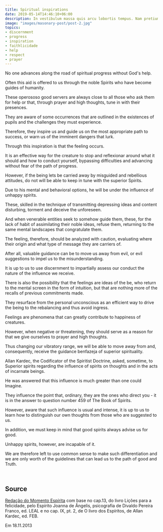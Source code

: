 ```yaml
---
title: Spiritual inspirations
date: 2019-05-14T14:46:10+06:00
description: In vestibulum massa quis arcu lobortis tempus. Nam pretium arcu in odio vulputate luctus.
image: "images/masonary-post/post-2.jpg"
topics: 
- discernment
- progress
- inspiration
- faithlicidade
- help
- respect
- prayer
---
```


No one advances along the road of spiritual progress without God's help.

Often this aid is offered to us through the noble Spirits
who have become guides of humanity.

These operososo good servers are always close to all those who
ask them for help or that, through prayer and high thoughts,
tune in with their presences.

They are aware of some occurrences that are outlined in the existences of
pupils and the challenges they must experience.

Therefore, they inspire us and guide us on the most appropriate path to success,
or warn us of the imminent dangers that lurk.

Through this inspiration is that the feeling occurs.

It is an effective way for the creature to stop and reflexionar around what it should
and how to conduct yourself, bypassing difficulties and advancing without
fear of the path of progress.

However, if the being lets be carried away by misguided and rebellious attitudes, do not
will be able to keep in tune with the superior Spirits.

Due to his mental and behavioral options, he will be under the
influence of unhappy spirits.

These, skilled in the technique of transmitting depressing ideas and content
disturbing, torment and deceive the unforeseen.

And when venerable entities seek to somehow guide them, these,
for the lack of habit of assimilating their noble ideas, refuse them, returning
to the same mental landscapes that congratulate them.

The feeling, therefore, should be analyzed with caution, evaluating
where their origin and what type of message they are carriers of.

After all, valuable guidance can be to move us away from evil, or evil
suggestions to impel us to the misunderstanding.

It is up to us to use discernment to impartially assess our conduct
the nature of the influence we receive.

There is also the possibility that the feelings are ideas of the
be, who return to the mental screen in the form of intuition, but that are nothing more of the
recalls of previous commitments made.

They resurface from the personal unconscious as an efficient way to drive the being to the
rebalancing and thus avoid ingress.

Feelings are phenomena that can greatly contribute to happiness
of creatures.

However, when negative or threatening, they should serve as a reason for
that we give ourselves to prayer and high thoughts.

Thus changing our vibratory range, we will be able to move away from
and, consequently, receive the guidance
benfazeja of superior spirituality.

Allan Kardec, the Codificator of the Spiritist Doctrine, asked, sometime, to
Superior spirits regarding the influence of spirits on thoughts and
in the acts of incarnate beings.

He was answered that this influence is much greater than one could
Imagine.

They influence the point that, ordinary, they are the ones who direct you - it is in the
answer to question number 459 of The Book of Spirits.

However, aware that such influence is usual and intense, it is up to us to learn how to
distinguish our own thoughts from those who are suggested to us.

In addition, we must keep in mind that good spirits always advise us
for good.

Unhappy spirits, however, are incapable of it.

We are therefore left to use common sense to make such differentiation and
we are only worth of the guidelines that can lead us to the path of good and
Truth.

 
## Source
[Redação do Momento Espírita](http://momento.com.br/pt/ler_texto.php?id=3980)
com base no cap.13, do livro Lições para a felicidade, 
pelo Espírito Joanna de Ângelis,
psicografia de Divaldo Pereira Franco, ed. LEAL e no cap. IX,
pt. 2, de O livro dos Espíritos, de Allan Kardec, ed. FEB.

Em 18.11.2013
